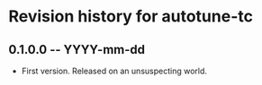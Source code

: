# Revision history for autotune-tc

## 0.1.0.0  -- YYYY-mm-dd

* First version. Released on an unsuspecting world.
